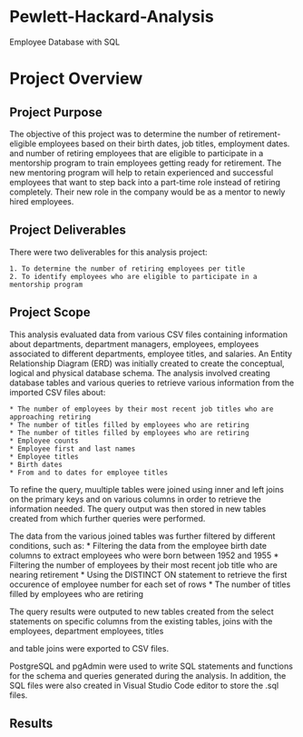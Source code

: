 # Pewlett-Hackard-Analysis
Employee Database with SQL

# Project Overview


## Project Purpose
The objective of this project was to determine the number of retirement-eligible employees based on their birth dates, job titles, employment dates. and number of retiring employees that are eligible to participate in a mentorship program to train employees getting ready for retirement. The new mentoring program will help to retain experienced and successful employees that want to step back into a part-time role instead of retiring completely. Their new role in the company would be as a mentor to newly hired employees.

## Project Deliverables
There were two deliverables for this analysis project:

    1. To determine the number of retiring employees per title
    2. To identify employees who are eligible to participate in a mentorship program

## Project Scope
This analysis evaluated data from various CSV files containing information about departments, department managers, employees, employees associated to different departments, employee titles, and salaries. An Entity Relationship Diagram (ERD) was initially created to create the conceptual, logical and physical database schema. The analysis involved creating database tables and various queries to retrieve various information from the imported CSV files about:
    
    * The number of employees by their most recent job titles who are approaching retiring
    * The number of titles filled by employees who are retiring
    * The number of titles filled by employees who are retiring
    * Employee counts
    * Employee first and last names
    * Employee titles
    * Birth dates 
    * From and to dates for employee titles

To refine the query, muultiple tables were joined using inner and left joins on the primary keys and on various columns in order to retrieve the information needed. The query output was then stored in new tables created from which further queries were performed.  

The data from the various joined tables was further filtered by different conditions, such as:
        * Filtering the data from the employee birth date columns to extract employees who were born between 1952 and 1955
        * Filtering the number of employees by their most recent job title who are nearing retirement
        * Using the DISTINCT ON statement to retrieve the first occurence of employee number for each set of rows
        * The number of titles filled by employees who are retiring
     
The query results were outputed to new tables created from the select statements on specific columns from the existing tables, joins with the employees, department employees, titles

and table joins were exported to CSV files.

PostgreSQL and pgAdmin were used to write SQL statements and functions for the schema and queries generated during the analysis. In addition, the SQL files were also created in Visual Studio Code editor to store the .sql files.

## Results
